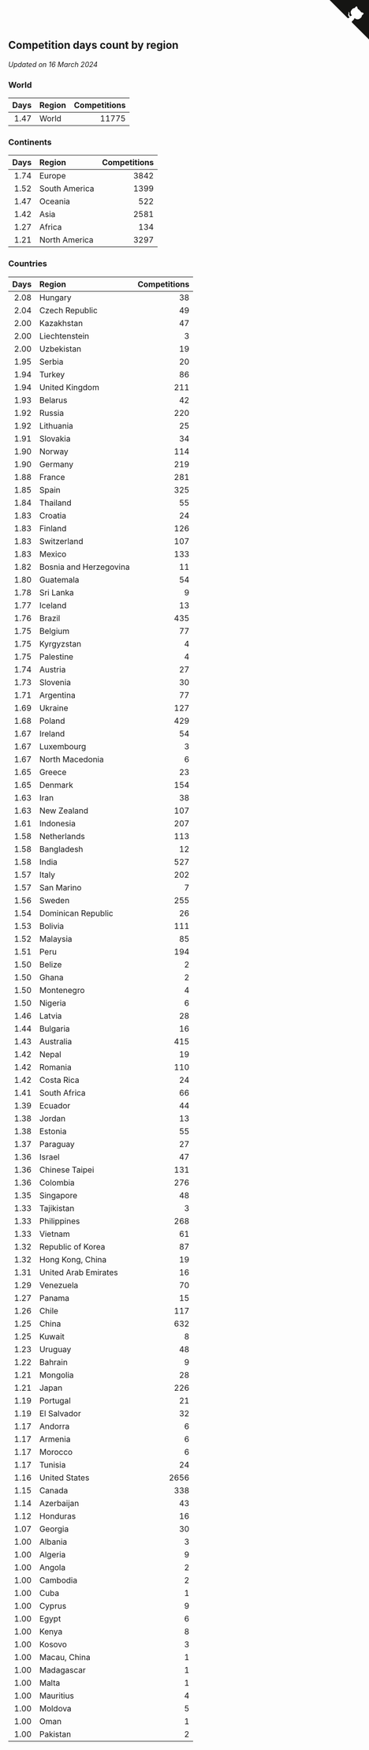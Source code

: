 ## Competition days count by region

*Updated on 16 March 2024*


### World

| Days | Region | Competitions |
| ---: | :--- | ---: |
| 1.47 | World | 11775 |

### Continents

| Days | Region | Competitions |
| ---: | :--- | ---: |
| 1.74 | Europe | 3842 |
| 1.52 | South America | 1399 |
| 1.47 | Oceania | 522 |
| 1.42 | Asia | 2581 |
| 1.27 | Africa | 134 |
| 1.21 | North America | 3297 |

### Countries

| Days | Region | Competitions |
| ---: | :--- | ---: |
| 2.08 | Hungary | 38 |
| 2.04 | Czech Republic | 49 |
| 2.00 | Kazakhstan | 47 |
| 2.00 | Liechtenstein | 3 |
| 2.00 | Uzbekistan | 19 |
| 1.95 | Serbia | 20 |
| 1.94 | Turkey | 86 |
| 1.94 | United Kingdom | 211 |
| 1.93 | Belarus | 42 |
| 1.92 | Russia | 220 |
| 1.92 | Lithuania | 25 |
| 1.91 | Slovakia | 34 |
| 1.90 | Norway | 114 |
| 1.90 | Germany | 219 |
| 1.88 | France | 281 |
| 1.85 | Spain | 325 |
| 1.84 | Thailand | 55 |
| 1.83 | Croatia | 24 |
| 1.83 | Finland | 126 |
| 1.83 | Switzerland | 107 |
| 1.83 | Mexico | 133 |
| 1.82 | Bosnia and Herzegovina | 11 |
| 1.80 | Guatemala | 54 |
| 1.78 | Sri Lanka | 9 |
| 1.77 | Iceland | 13 |
| 1.76 | Brazil | 435 |
| 1.75 | Belgium | 77 |
| 1.75 | Kyrgyzstan | 4 |
| 1.75 | Palestine | 4 |
| 1.74 | Austria | 27 |
| 1.73 | Slovenia | 30 |
| 1.71 | Argentina | 77 |
| 1.69 | Ukraine | 127 |
| 1.68 | Poland | 429 |
| 1.67 | Ireland | 54 |
| 1.67 | Luxembourg | 3 |
| 1.67 | North Macedonia | 6 |
| 1.65 | Greece | 23 |
| 1.65 | Denmark | 154 |
| 1.63 | Iran | 38 |
| 1.63 | New Zealand | 107 |
| 1.61 | Indonesia | 207 |
| 1.58 | Netherlands | 113 |
| 1.58 | Bangladesh | 12 |
| 1.58 | India | 527 |
| 1.57 | Italy | 202 |
| 1.57 | San Marino | 7 |
| 1.56 | Sweden | 255 |
| 1.54 | Dominican Republic | 26 |
| 1.53 | Bolivia | 111 |
| 1.52 | Malaysia | 85 |
| 1.51 | Peru | 194 |
| 1.50 | Belize | 2 |
| 1.50 | Ghana | 2 |
| 1.50 | Montenegro | 4 |
| 1.50 | Nigeria | 6 |
| 1.46 | Latvia | 28 |
| 1.44 | Bulgaria | 16 |
| 1.43 | Australia | 415 |
| 1.42 | Nepal | 19 |
| 1.42 | Romania | 110 |
| 1.42 | Costa Rica | 24 |
| 1.41 | South Africa | 66 |
| 1.39 | Ecuador | 44 |
| 1.38 | Jordan | 13 |
| 1.38 | Estonia | 55 |
| 1.37 | Paraguay | 27 |
| 1.36 | Israel | 47 |
| 1.36 | Chinese Taipei | 131 |
| 1.36 | Colombia | 276 |
| 1.35 | Singapore | 48 |
| 1.33 | Tajikistan | 3 |
| 1.33 | Philippines | 268 |
| 1.33 | Vietnam | 61 |
| 1.32 | Republic of Korea | 87 |
| 1.32 | Hong Kong, China | 19 |
| 1.31 | United Arab Emirates | 16 |
| 1.29 | Venezuela | 70 |
| 1.27 | Panama | 15 |
| 1.26 | Chile | 117 |
| 1.25 | China | 632 |
| 1.25 | Kuwait | 8 |
| 1.23 | Uruguay | 48 |
| 1.22 | Bahrain | 9 |
| 1.21 | Mongolia | 28 |
| 1.21 | Japan | 226 |
| 1.19 | Portugal | 21 |
| 1.19 | El Salvador | 32 |
| 1.17 | Andorra | 6 |
| 1.17 | Armenia | 6 |
| 1.17 | Morocco | 6 |
| 1.17 | Tunisia | 24 |
| 1.16 | United States | 2656 |
| 1.15 | Canada | 338 |
| 1.14 | Azerbaijan | 43 |
| 1.12 | Honduras | 16 |
| 1.07 | Georgia | 30 |
| 1.00 | Albania | 3 |
| 1.00 | Algeria | 9 |
| 1.00 | Angola | 2 |
| 1.00 | Cambodia | 2 |
| 1.00 | Cuba | 1 |
| 1.00 | Cyprus | 9 |
| 1.00 | Egypt | 6 |
| 1.00 | Kenya | 8 |
| 1.00 | Kosovo | 3 |
| 1.00 | Macau, China | 1 |
| 1.00 | Madagascar | 1 |
| 1.00 | Malta | 1 |
| 1.00 | Mauritius | 4 |
| 1.00 | Moldova | 5 |
| 1.00 | Oman | 1 |
| 1.00 | Pakistan | 2 |


<a href="https://github.com/jonatanklosko/wca_statistics" class="github-corner" aria-label="View source on Github"><svg width="80" height="80" viewBox="0 0 250 250" style="fill:#151513; color:#fff; position: absolute; top: 0; border: 0; right: 0;" aria-hidden="true"><path d="M0,0 L115,115 L130,115 L142,142 L250,250 L250,0 Z"></path><path d="M128.3,109.0 C113.8,99.7 119.0,89.6 119.0,89.6 C122.0,82.7 120.5,78.6 120.5,78.6 C119.2,72.0 123.4,76.3 123.4,76.3 C127.3,80.9 125.5,87.3 125.5,87.3 C122.9,97.6 130.6,101.9 134.4,103.2" fill="currentColor" style="transform-origin: 130px 106px;" class="octo-arm"></path><path d="M115.0,115.0 C114.9,115.1 118.7,116.5 119.8,115.4 L133.7,101.6 C136.9,99.2 139.9,98.4 142.2,98.6 C133.8,88.0 127.5,74.4 143.8,58.0 C148.5,53.4 154.0,51.2 159.7,51.0 C160.3,49.4 163.2,43.6 171.4,40.1 C171.4,40.1 176.1,42.5 178.8,56.2 C183.1,58.6 187.2,61.8 190.9,65.4 C194.5,69.0 197.7,73.2 200.1,77.6 C213.8,80.2 216.3,84.9 216.3,84.9 C212.7,93.1 206.9,96.0 205.4,96.6 C205.1,102.4 203.0,107.8 198.3,112.5 C181.9,128.9 168.3,122.5 157.7,114.1 C157.9,116.9 156.7,120.9 152.7,124.9 L141.0,136.5 C139.8,137.7 141.6,141.9 141.8,141.8 Z" fill="currentColor" class="octo-body"></path></svg></a><style>.github-corner:hover .octo-arm{animation:octocat-wave 560ms ease-in-out}@keyframes octocat-wave{0%,100%{transform:rotate(0)}20%,60%{transform:rotate(-25deg)}40%,80%{transform:rotate(10deg)}}@media (max-width:500px){.github-corner:hover .octo-arm{animation:none}.github-corner .octo-arm{animation:octocat-wave 560ms ease-in-out}}</style>
